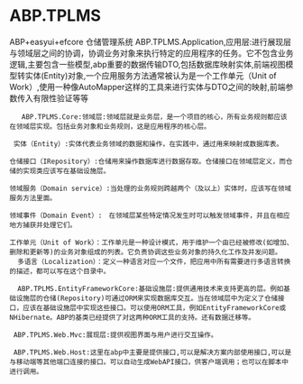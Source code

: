 # ABP.TPLMS
ABP+easyui+efcore 仓储管理系统
     ABP.TPLMS.Application,应用层:进行展现层与领域层之间的协调，协调业务对象来执行特定的应用程序的任务。它不包含业务逻辑,主要包含一些模型,abp重要的数据传输DTO,包括数据库映射实体,前端视图模型转实体(Entity)对象,一个应用服务方法通常被认为是一个工作单元（Unit of Work）,使用一种像AutoMapper这样的工具来进行实体与DTO之间的映射,前端参数传入有限性验证等等

       ABP.TPLMS.Core:领域层:领域层就是业务层，是一个项目的核心，所有业务规则都应该在领域层实现。包括业务对象和业务规则，这是应用程序的核心层。 

     实体（Entity）:实体代表业务领域的数据和操作，在实践中，通过用来映射成数据库表。

    仓储接口（IRepository）:仓储用来操作数据库进行数据存取。仓储接口在领域层定义，而仓储的实现类应该写在基础设施层。

    领域服务（Domain service）:当处理的业务规则跨越两个（及以上）实体时，应该写在领域服务方法里面。

    领域事件（Domain Event）:　在领域层某些特定情况发生时可以触发领域事件，并且在相应地方捕获并处理它们。　

    工作单元（Unit of Work）：工作单元是一种设计模式，用于维护一个由已经被修改(如增加、删除和更新等)的业务对象组成的列表。它负责协调这些业务对象的持久化工作及并发问题。
      多语言（Localization）：定义一种语言对应一个文件，把应用中所有需要进行多语言转换的描述，都可以写在这个目录中。

      ABP.TPLMS.EntityFrameworkCore:基础设施层:提供通用技术来支持更高的层。例如基础设施层的仓储(Repository)可通过ORM来实现数据库交互。当在领域层中为定义了仓储接口，应该在基础设施层中实现这些接口。可以使用ORM工具，例如EntityFrameworkCore或NHibernate。ABP的基类已经提供了对这两种ORM工具的支持。还有数据迁移等。

     ABP.TPLMS.Web.Mvc:展现层:提供视图界面与用户进行交互操作。

     ABP.TPLMS.Web.Host:这里在abp中主要是提供接口,可以是解决方案内部使用接口,可以是与移动端等其他端口连接的接口。可以自动生成WebAPI接口，供客户端调用；也可以在脚本中进行调用。
